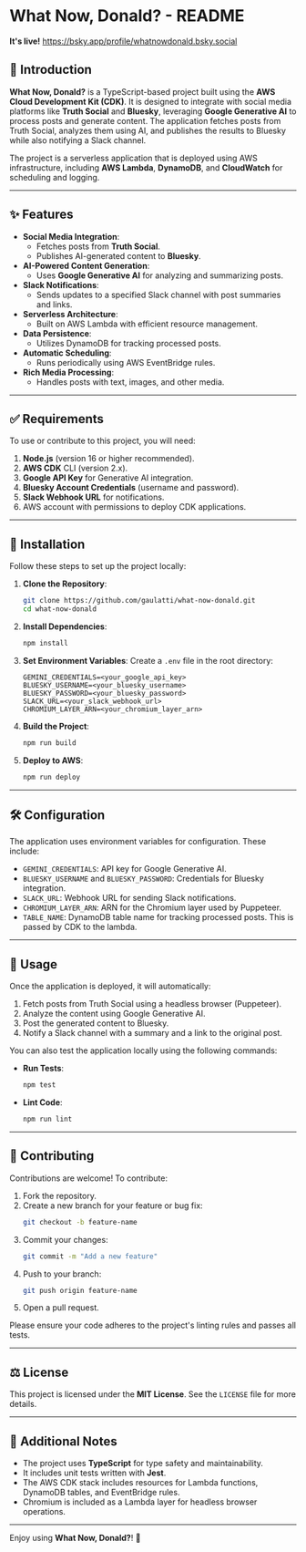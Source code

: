 # What Now, Donald? - README

**It's live!** https://bsky.app/profile/whatnowdonald.bsky.social

## 📖 Introduction

**What Now, Donald?** is a TypeScript-based project built using the **AWS Cloud Development Kit (CDK)**. It is designed to integrate with social media platforms like **Truth Social** and **Bluesky**, leveraging **Google Generative AI** to process posts and generate content. The application fetches posts from Truth Social, analyzes them using AI, and publishes the results to Bluesky while also notifying a Slack channel.

The project is a serverless application that is deployed using AWS infrastructure, including **AWS Lambda**, **DynamoDB**, and **CloudWatch** for scheduling and logging.

---

## ✨ Features

- **Social Media Integration**:
  - Fetches posts from **Truth Social**.
  - Publishes AI-generated content to **Bluesky**.
- **AI-Powered Content Generation**:
  - Uses **Google Generative AI** for analyzing and summarizing posts.
- **Slack Notifications**:
  - Sends updates to a specified Slack channel with post summaries and links.
- **Serverless Architecture**:
  - Built on AWS Lambda with efficient resource management.
- **Data Persistence**:
  - Utilizes DynamoDB for tracking processed posts.
- **Automatic Scheduling**:
  - Runs periodically using AWS EventBridge rules.
- **Rich Media Processing**:
  - Handles posts with text, images, and other media.

---

## ✅ Requirements

To use or contribute to this project, you will need:

1. **Node.js** (version 16 or higher recommended).
2. **AWS CDK** CLI (version 2.x).
3. **Google API Key** for Generative AI integration.
4. **Bluesky Account Credentials** (username and password).
5. **Slack Webhook URL** for notifications.
6. AWS account with permissions to deploy CDK applications.

---

## 🔧 Installation

Follow these steps to set up the project locally:

1. **Clone the Repository**:
    ```bash
    git clone https://github.com/gaulatti/what-now-donald.git
    cd what-now-donald
    ```

2. **Install Dependencies**:
    ```bash
    npm install
    ```

3. **Set Environment Variables**:
    Create a `.env` file in the root directory:
    ```plaintext
    GEMINI_CREDENTIALS=<your_google_api_key>
    BLUESKY_USERNAME=<your_bluesky_username>
    BLUESKY_PASSWORD=<your_bluesky_password>
    SLACK_URL=<your_slack_webhook_url>
    CHROMIUM_LAYER_ARN=<your_chromium_layer_arn>
    ```

4. **Build the Project**:
    ```bash
    npm run build
    ```

5. **Deploy to AWS**:
    ```bash
    npm run deploy
    ```

---

## 🛠️ Configuration

The application uses environment variables for configuration. These include:

- `GEMINI_CREDENTIALS`: API key for Google Generative AI.
- `BLUESKY_USERNAME` and `BLUESKY_PASSWORD`: Credentials for Bluesky integration.
- `SLACK_URL`: Webhook URL for sending Slack notifications.
- `CHROMIUM_LAYER_ARN`: ARN for the Chromium layer used by Puppeteer.
- `TABLE_NAME`: DynamoDB table name for tracking processed posts. This is passed by CDK to the lambda.

---

## 🚀 Usage

Once the application is deployed, it will automatically:

1. Fetch posts from Truth Social using a headless browser (Puppeteer).
2. Analyze the content using Google Generative AI.
3. Post the generated content to Bluesky.
4. Notify a Slack channel with a summary and a link to the original post.

You can also test the application locally using the following commands:

- **Run Tests**:
    ```bash
    npm test
    ```
- **Lint Code**:
    ```bash
    npm run lint
    ```

---

## 🤝 Contributing

Contributions are welcome! To contribute:

1. Fork the repository.
2. Create a new branch for your feature or bug fix:
    ```bash
    git checkout -b feature-name
    ```
3. Commit your changes:
    ```bash
    git commit -m "Add a new feature"
    ```
4. Push to your branch:
    ```bash
    git push origin feature-name
    ```
5. Open a pull request.

Please ensure your code adheres to the project's linting rules and passes all tests.

---

## ⚖️ License

This project is licensed under the **MIT License**. See the `LICENSE` file for more details.

---

## 🧩 Additional Notes

- The project uses **TypeScript** for type safety and maintainability.
- It includes unit tests written with **Jest**.
- The AWS CDK stack includes resources for Lambda functions, DynamoDB tables, and EventBridge rules.
- Chromium is included as a Lambda layer for headless browser operations.

---

Enjoy using **What Now, Donald?**! 🎉